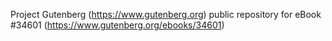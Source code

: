 Project Gutenberg (https://www.gutenberg.org) public repository for eBook #34601 (https://www.gutenberg.org/ebooks/34601)
